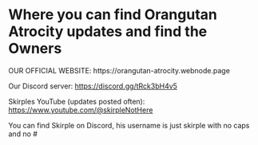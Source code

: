 <h1>Where you can find Orangutan Atrocity updates and find the Owners</h1> OUR OFFICIAL WEBSITE: https://orangutan-atrocity.webnode.page

Our Discord server: https://discord.gg/tRck3bH4v5

Skirples YouTube (updates posted often): https://www.youtube.com/@skirpleNotHere

You can find Skirple on Discord, his username is just skirple with no caps and no #
